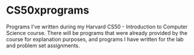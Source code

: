 # CS50xprograms
Programs I've written during my Harvard CS50 - Introduction to Computer Science course.
There will be programs that were already provided by the course for explanation purposes, and programs I have written for the lab and problem set assignments.
